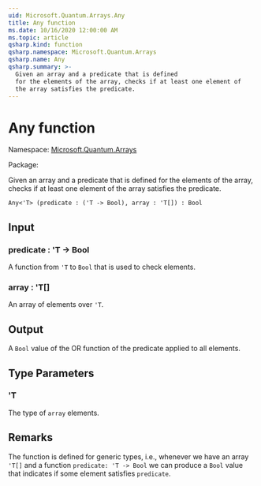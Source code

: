 ```yaml
---
uid: Microsoft.Quantum.Arrays.Any
title: Any function
ms.date: 10/16/2020 12:00:00 AM
ms.topic: article
qsharp.kind: function
qsharp.namespace: Microsoft.Quantum.Arrays
qsharp.name: Any
qsharp.summary: >-
  Given an array and a predicate that is defined
  for the elements of the array, checks if at least one element of
  the array satisfies the predicate.
---
```


# Any function

Namespace: [Microsoft.Quantum.Arrays](xref:Microsoft.Quantum.Arrays)

Package: [](https://nuget.org/packages/)


Given an array and a predicate that is definedfor the elements of the array, checks if at least one element ofthe array satisfies the predicate.

```Q#
Any<'T> (predicate : ('T -> Bool), array : 'T[]) : Bool
```


## Input

### predicate : 'T -> Bool

A function from `'T` to `Bool` that is used to check elements.


### array : 'T[]

An array of elements over `'T`.



## Output

A `Bool` value of the OR function of the predicate applied to all elements.

## Type Parameters

### 'T

The type of `array` elements.



## Remarks

The function is defined for generic types, i.e., whenever we havean array `'T[]` and a function `predicate: 'T -> Bool` we can producea `Bool` value that indicates if some element satisfies `predicate`.
